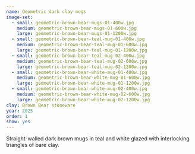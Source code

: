 ```yaml
---
name: Geometric dark clay mugs
image-set:
  - small: geometric-brown-bear-mugs-01-400w.jpg
    medium: geometric-brown-bear-mugs-01-600w.jpg
    large: geometric-brown-bear-mugs-01-1200w.jpg
  - small: geometric-brown-bear-teal-mug-01-400w.jpg
    medium: geometric-brown-bear-teal-mug-01-600w.jpg
    large: geometric-brown-bear-teal-mug-01-1200w.jpg
  - small: geometric-brown-bear-teal-mug-02-400w.jpg
    medium: geometric-brown-bear-teal-mug-02-600w.jpg
    large: geometric-brown-bear-teal-mug-02-1200w.jpg
  - small: geometric-brown-bear-white-mug-01-400w.jpg
    medium: geometric-brown-bear-white-mug-01-600w.jpg
    large: geometric-brown-bear-white-mug-01-1200w.jpg
  - small: geometric-brown-bear-white-mug-02-400w.jpg
    medium: geometric-brown-bear-white-mug-02-600w.jpg
    large: geometric-brown-bear-white-mug-02-1200w.jpg
clay: Brown Bear stoneware
year: 2025
order: 1
show: yes
---
```


Straight-walled dark brown mugs in teal and white glazed with interlocking triangles of bare clay.